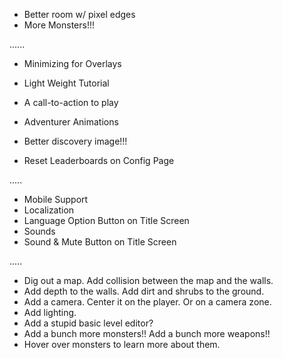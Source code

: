 - Better room w/ pixel edges
- More Monsters!!!

......

- Minimizing for Overlays
- Light Weight Tutorial
- A call-to-action to play

- Adventurer Animations
- Better discovery image!!!
- Reset Leaderboards on Config Page

.....

- Mobile Support
- Localization
- Language Option Button on Title Screen
- Sounds
- Sound & Mute Button on Title Screen

.....

- Dig out a map. Add collision between the map and the walls.
- Add depth to the walls. Add dirt and shrubs to the ground.
- Add a camera. Center it on the player. Or on a camera zone.
- Add lighting.
- Add a stupid basic level editor?
- Add a bunch more monsters!! Add a bunch more weapons!!
- Hover over monsters to learn more about them.
